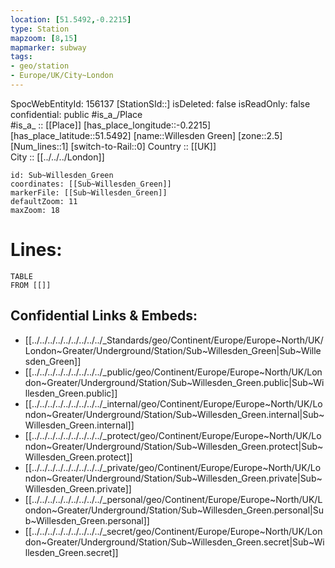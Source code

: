 ```yaml
---
location: [51.5492,-0.2215] 
type: Station 
mapzoom: [8,15] 
mapmarker: subway 
tags:
- geo/station
- Europe/UK/City~London
---
```

SpocWebEntityId: 156137
[StationSId::] 
isDeleted: false
isReadOnly: false
confidential: public
#is_a_/Place  
#is_a_ :: [[Place]] 
[has_place_longitude::-0.2215] 
[has_place_latitude::51.5492] 
[name::Willesden Green] 
[zone::2.5] 
[Num_lines::1] 
[switch-to-Rail::0] 
Country :: [[UK]]  
City :: [[../../../London]]  


```leaflet
id: Sub~Willesden_Green
coordinates: [[Sub~Willesden_Green]] 
markerFile: [[Sub~Willesden_Green]] 
defaultZoom: 11 
maxZoom: 18
```


# Lines: 
```dataview
TABLE 
FROM [[]] 
```

## Confidential Links & Embeds: 
- [[../../../../../../../../../_Standards/geo/Continent/Europe/Europe~North/UK/London~Greater/Underground/Station/Sub~Willesden_Green|Sub~Willesden_Green]] 
- [[../../../../../../../../../_public/geo/Continent/Europe/Europe~North/UK/London~Greater/Underground/Station/Sub~Willesden_Green.public|Sub~Willesden_Green.public]] 
- [[../../../../../../../../../_internal/geo/Continent/Europe/Europe~North/UK/London~Greater/Underground/Station/Sub~Willesden_Green.internal|Sub~Willesden_Green.internal]] 
- [[../../../../../../../../../_protect/geo/Continent/Europe/Europe~North/UK/London~Greater/Underground/Station/Sub~Willesden_Green.protect|Sub~Willesden_Green.protect]] 
- [[../../../../../../../../../_private/geo/Continent/Europe/Europe~North/UK/London~Greater/Underground/Station/Sub~Willesden_Green.private|Sub~Willesden_Green.private]] 
- [[../../../../../../../../../_personal/geo/Continent/Europe/Europe~North/UK/London~Greater/Underground/Station/Sub~Willesden_Green.personal|Sub~Willesden_Green.personal]] 
- [[../../../../../../../../../_secret/geo/Continent/Europe/Europe~North/UK/London~Greater/Underground/Station/Sub~Willesden_Green.secret|Sub~Willesden_Green.secret]] 
